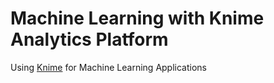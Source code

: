 # Machine Learning with Knime Analytics Platform
Using [Knime](https://www.knime.com/) for Machine Learning Applications


